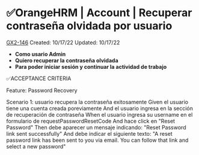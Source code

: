 # ✅OrangeHRM | Account | Recuperar contraseña olvidada por usuario

[GX2-146](https://upexgalaxy1.atlassian.net/browse/GX2-146) Created: 10/17/22 Updated: 10/17/22

*   **Como usario Admin**
*   **Quiero recuperar la contraseña olvidada**
*   **Para poder iniciar sesión y continuar la actividad de trabajo**

✅ACCEPTANCE CRITERIA

Feature: Password Recovery

  Scenario 1: usuario recupera la contraseña exitosamente
    Given el usuario tiene una cuenta creada poreviamente
    And el usuario ingresa en la sección de recuperación de contraseña
    When el usuario ingresa su username en el formulario de requestPasswordResetCode
    And hace click en "Reset Password"
    Then debe aparecer un mensaje indicando: "Reset Password link sent successfully"
    And debe indicar el siguiente texto:
      "A reset password link has been sent to you via email. You can follow that link and select a new password"